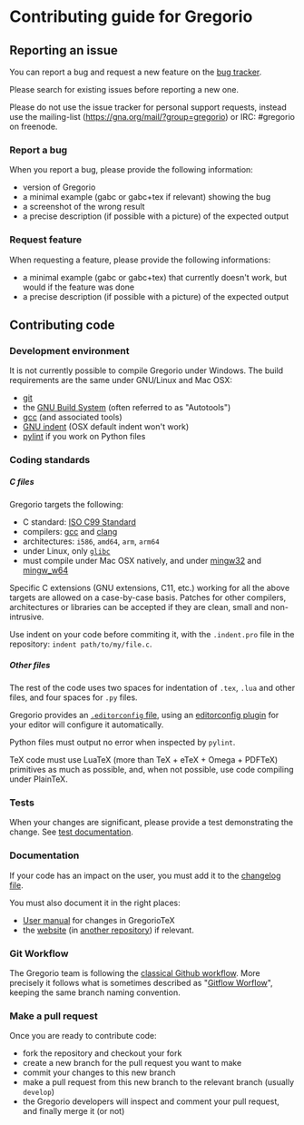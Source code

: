 # Contributing guide for Gregorio

## Reporting an issue

You can report a bug and request a new feature on the [bug tracker](https://github.com/gregorio-project/gregorio/issues).

Please search for existing issues before reporting a new one. 

Please do not use the issue tracker for personal support requests, instead use the mailing-list (https://gna.org/mail/?group=gregorio) or IRC: #gregorio on freenode.

### Report a bug

When you report a bug, please provide the following information:

 * version of Gregorio
 * a minimal example (gabc or gabc+tex if relevant) showing the bug
 * a screenshot of the wrong result
 * a precise description (if possible with a picture) of the expected output

### Request feature

When requesting a feature, please provide the following informations:

 * a minimal example (gabc or gabc+tex) that currently doesn't work, but would
   if the feature was done
 * a precise description (if possible with a picture) of the expected output

## Contributing code

### Development environment

It is not currently possible to compile Gregorio under Windows. The build requirements
are the same under GNU/Linux and Mac OSX:

 * [git](http://git-scm.com/)
 * the [GNU Build System](http://www.gnu.org/software/automake/manual/html_node/GNU-Build-System.html#GNU-Build-System) (often referred to as "Autotools")
 * [gcc](https://gcc.gnu.org/) (and associated tools)
 * [GNU indent](https://www.gnu.org/software/indent/) (OSX default indent won't work)
 * [pylint](http://www.pylint.org/) if you work on Python files

### Coding standards

##### C files

Gregorio targets the following:

 * C standard: [ISO C99 Standard](http://en.wikipedia.org/wiki/C99)
 * compilers: [gcc](https://gcc.gnu.org/) and [clang](http://clang.llvm.org/)
 * architectures: `i586`, `amd64`, `arm`, `arm64`
 * under Linux, only [`glibc`](http://www.gnu.org/software/libc/)
 * must compile under Mac OSX natively, and under [mingw32](http://www.mingw.org/) and [mingw_w64](https://sourceforge.net/projects/mingw-w64/)

Specific C extensions (GNU extensions, C11, etc.) working for all the above targets are allowed on a case-by-case basis. Patches for other compilers, architectures or libraries can be accepted if they are clean, small and non-intrusive.

Use indent on your code before commiting it, with the `.indent.pro` file in the repository: `indent path/to/my/file.c`.

##### Other files

The rest of the code uses two spaces for indentation of `.tex`, `.lua` and other files, and four spaces for `.py` files.

Gregorio provides an [`.editorconfig` file](../.editorconfig), using an [editorconfig plugin](http://editorconfig.org/#download) for your editor will configure it automatically.

Python files must output no error when inspected by `pylint`.

TeX code must use LuaTeX (more than TeX + eTeX + Omega + PDFTeX) primitives as much as possible, and, when not possible, use code compiling under PlainTeX.

### Tests

When your changes are significant, please provide a test demonstrating the change. See [test documentation](tests/).

### Documentation

If your code has an impact on the user, you must add it to the [changelog file](CHANGELOG.md).

You must also document it in the right places:

 * [User manual](doc/) for changes in GregorioTeX
 * the [website](http://gregorio-project.github.io/) (in [another repository](https://github.com/gregorio-project/gregorio-project.github.io)) if relevant.

### Git Workflow

The Gregorio team is following the [classical Github workflow](https://guides.github.com/introduction/flow/). More precisely it follows what is sometimes described as "[Gitflow Worflow](https://www.atlassian.com/git/tutorials/comparing-workflows/gitflow-workflow)", keeping the same branch naming convention.

### Make a pull request

Once you are ready to contribute code:

 * fork the repository and checkout your fork
 * create a new branch for the pull request you want to make
 * commit your changes to this new branch
 * make a pull request from this new branch to the relevant branch (usually `develop`)
 * the Gregorio developers will inspect and comment your pull request, and finally merge it (or not)
